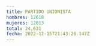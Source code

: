 ```yaml
---
title: PARTIDO UNIONISTA
hombres: 12618
mujeres: 12013
total: 24,631
fecha: 2022-12-15T21:43:26.147Z
---
```

